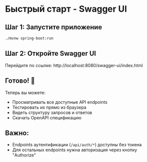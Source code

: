 # Быстрый старт - Swagger UI

## Шаг 1: Запустите приложение
```bash
./mvnw spring-boot:run
```

## Шаг 2: Откройте Swagger UI
Перейдите по ссылке: http://localhost:8080/swagger-ui/index.html

## Готово! 🎉

Теперь вы можете:
- Просматривать все доступные API endpoints
- Тестировать их прямо из браузера
- Видеть структуру запросов и ответов
- Скачать OpenAPI спецификацию

## Важно:
- Endpoints аутентификации (`/api/auth/*`) доступны без токена
- Для остальных endpoints нужна авторизация через кнопку "Authorize"